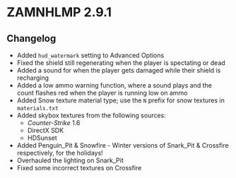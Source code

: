 # ZAMNHLMP 2.9.1
## Changelog
- Added `hud_watermark` setting to Advanced Options
- Fixed the shield still regenerating when the player is spectating or dead
- Added a sound for when the player gets damaged while their shield is recharging
- Added a low ammo warning function, where a sound plays and the count flashes red when the player is running low on ammo
- Added Snow texture material type; use the `N` prefix for snow textures in `materials.txt`
- Added skybox textures from the following sources:
	- *Counter-Strike* 1.6
	- DirectX SDK
	- HDSunset
- Added Penguin_Pit & Snowfire - Winter versions of Snark_Pit & Crossfire respectively, for the holidays!
- Overhauled the lighting on Snark_Pit 
- Fixed some incorrect textures on Crossfire

